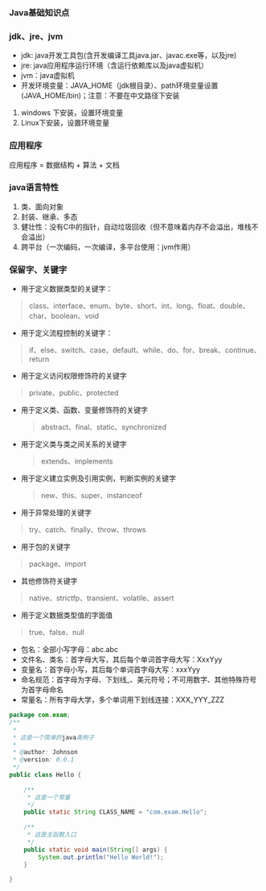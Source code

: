 ### Java基础知识点

### jdk、jre、jvm
* jdk: java开发工具包(含开发编译工具java.jar、javac.exe等，以及jre)
* jre:  java应用程序运行环境（含运行依赖库以及java虚拟机）
* jvm：java虚拟机
* 开发环境变量：JAVA_HOME（jdk根目录）、path环境变量设置(JAVA_HOME/bin)；注意：不要在中文路径下安装
1. windows 下安装，设置环境变量
2. Linux下安装，设置环境变量


### 应用程序
应用程序 = 数据结构 + 算法 + 文档

### java语言特性
1. 类、面向对象
2. 封装、继承、多态
3. 健壮性：没有C中的指针，自动垃圾回收（但不意味着内存不会溢出，堆栈不会溢出）
4. 跨平台（一次编码，一次编译，多平台使用：jvm作用）

### 保留字、关键字
*  用于定义数据类型的关键字：
> class、interface、enum、byte、short、int、long、float、double、char、boolean、void
*  用于定义流程控制的关键字：
> if、else、switch、case、default、while、do、for、break、continue、return
*  用于定义访问权限修饰符的关键字
  > private、public、protected

* 用于定义类、函数、变量修饰符的关键字
  > abstract、final、static、synchronized
 
* 用于定义类与类之间关系的关键字
  > extends、implements 

* 用于定义建立实例及引用实例，判断实例的关键字
  > new、this、super、instanceof
 
* 用于异常处理的关键字
> try、catch、finally、throw、throws

* 用于包的关键字
> package、import

* 其他修饰符关键字  
> native、strictfp、transient、volatile、assert

* 用于定义数据类型值的字面值
> true、false、null

* 包名：全部小写字母：abc.abc
* 文件名、类名：首字母大写，其后每个单词首字母大写：XxxYyy
* 变量名：首字母小写，其后每个单词首字母大写：xxxYyy
* 命名规范：首字母为字母、下划线_、美元符号；不可用数字、其他特殊符号为首字母命名
* 常量名：所有字母大学，多个单词用下划线连接：XXX_YYY_ZZZ
```java Hello.java
package com.exam;
/**
 *
 * 这是一个简单的java类例子
 * 
 * @author: Johnson
 * @version: 0.0.1
 */
public class Hello {
    
	/**
	 * 这是一个常量
	 */
	public static String CLASS_NAME = "com.exam.Hello";
	
	/**
	 * 这是主函数入口
	 */
	public static void main(String[] args) {
		System.out.println("Hello World!");
	}
	
}
```

